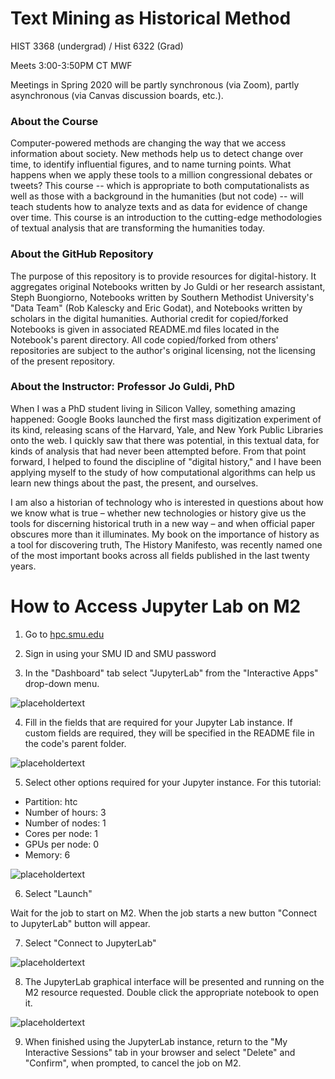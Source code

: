 # Text Mining as Historical Method
HIST 3368 (undergrad) / Hist 6322 (Grad)

Meets 3:00-3:50PM CT MWF                                            

Meetings in Spring 2020 will be partly synchronous (via Zoom), partly asynchronous (via Canvas discussion boards, etc.). 

### About the Course
Computer-powered methods are changing the way that we access information about society. New methods help us to detect change over time, to identify influential figures, and to name turning points. What happens when we apply these tools to a million congressional debates or tweets? This course -- which is appropriate to both computationalists as well as those with a background in the humanities (but not code) -- will teach students how to analyze texts and as data for evidence of change over time. This course is an introduction to the cutting-edge methodologies of textual analysis that are transforming the humanities today.

### About the GitHub Repository
The purpose of this repository is to provide resources for digital-history. It aggregates original Notebooks written by Jo Guldi or her research assistant, Steph Buongiorno, Notebooks written by Southern Methodist University's "Data Team" (Rob Kalescky and Eric Godat), and Notebooks written by scholars in the digital humanities. Authorial credit for copied/forked Notebooks is given in associated README.md files located in the Notebook's parent directory. All code copied/forked from others' repositories are subject to the author's original licensing, not the licensing of the present repository.

### About the Instructor: Professor Jo Guldi, PhD
When I was a PhD student living in Silicon Valley, something amazing happened: Google Books launched the first mass digitization experiment of its kind, releasing scans of the Harvard, Yale, and New York Public Libraries onto the web. I quickly saw that there was potential, in this textual data, for kinds of analysis that had never been attempted before. From that point forward, I helped to found the discipline of "digital history," and I have been applying myself to the study of how computational algorithms can help us learn new things about the past, the present, and ourselves.

I am also a historian of technology who is interested in questions about how we know what is true – whether new technologies or history give us the tools for discerning historical truth in a new way – and when official paper obscures more than it illuminates. My book on the importance of history as a tool for discovering truth, The History Manifesto, was recently named one of the most important books across all fields published in the last twenty years. 

# How to Access Jupyter Lab on M2

1. Go to [hpc.smu.edu](https://www.smu.edu/OIT/Services/HPC)

2. Sign in using your SMU ID and SMU password

3. In the "Dashboard" tab select "JupyterLab" from the "Interactive Apps" drop-down menu.

![placeholdertext](https://github.com/stephbuon/digital-history/blob/master/images/select_jupyter.png?raw=true)

4. Fill in the fields that are required for your Jupyter Lab instance. If custom fields are required, they will be specified in the README file in the code's parent folder.

![placeholdertext](https://github.com/stephbuon/digital-history/blob/master/images/fields.png?raw=true)

5. Select other options required for your Jupyter instance. For this tutorial:

- Partition: htc
- Number of hours: 3
- Number of nodes: 1
- Cores per node: 1
- GPUs per node: 0
- Memory: 6

![placeholdertext](https://github.com/stephbuon/digital-history/blob/master/images/resources_1.png?raw=true)

6. Select "Launch"

Wait for the job to start on M2. When the job starts a new button "Connect to JupyterLab" button will appear.

7. Select "Connect to JupyterLab"

![placeholdertext](https://github.com/stephbuon/digital-history/blob/master/images/connect_jupyter_1.png?raw=true)

8. The JupyterLab graphical interface will be presented and running on the M2 resource requested. Double click the appropriate notebook to open it.

![placeholdertext](https://github.com/stephbuon/digital-history/blob/master/images/double_click.png?raw=true)

9. When finished using the JupyterLab instance, return to the "My Interactive Sessions" tab in your browser and select "Delete" and "Confirm", when prompted, to cancel the job on M2.

